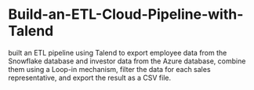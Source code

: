 # Build-an-ETL-Cloud-Pipeline-with-Talend
built an ETL pipeline using Talend to export employee data from the Snowflake database and investor data from the Azure database, combine them using a Loop-in mechanism, filter the data for each sales representative, and export the result as a CSV file.
